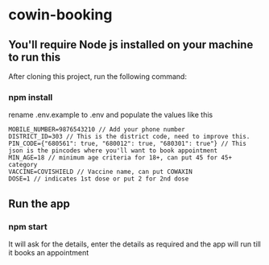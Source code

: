 # cowin-booking

## You'll require Node js installed on your machine to run this

After cloning this project, run the following command:

### npm install

rename .env.example to .env and populate the values like this

```
MOBILE_NUMBER=9876543210 // Add your phone number
DISTRICT_ID=303 // This is the district code, need to improve this.
PIN_CODE={"680561": true, "680012": true, "680301": true"} // This json is the pincodes where you'll want to book appointment
MIN_AGE=18 // minimum age criteria for 18+, can put 45 for 45+ category
VACCINE=COVISHIELD // Vaccine name, can put COWAXIN
DOSE=1 // indicates 1st dose or put 2 for 2nd dose
```

## Run the app

### npm start

It will ask for the details, enter the details as required and the app will run till it books an appointment
